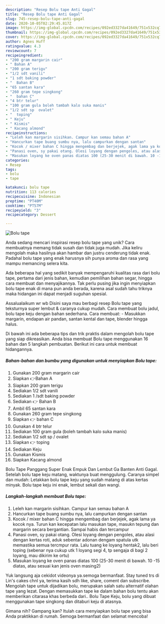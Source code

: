 ```yaml
---
description: "Resep Bolu tape Anti Gagal"
title: "Resep Bolu tape Anti Gagal"
slug: 745-resep-bolu-tape-anti-gagal
date: 2020-10-05T02:29:45.817Z
image: https://img-global.cpcdn.com/recipes/092ed3327da41649/751x532cq70/bolu-tape-foto-resep-utama.jpg
thumbnail: https://img-global.cpcdn.com/recipes/092ed3327da41649/751x532cq70/bolu-tape-foto-resep-utama.jpg
cover: https://img-global.cpcdn.com/recipes/092ed3327da41649/751x532cq70/bolu-tape-foto-resep-utama.jpg
author: Agnes Huff
ratingvalue: 4.3
reviewcount: 7
recipeingredient:
- "200 gram margarin cair"
- " Bahan A"
- "200 gram terigu"
- "1/2 sdt vanili"
- "1 sdt baking powder"
- "  Bahan B"
- "65 santan kara"
- "260 gram tepe singkong"
- "  bahan C"
- "4 btr telur"
- "100 gram gula boleh tambah kalo suka manis"
- "1/2 sdt sp  ovalet"
- "  toping"
- " Keju"
- " Kismis"
- " Kacang almond"
recipeinstructions:
- "Leleh kan margarin sisihkan. Campur kan semau bahan A"
- "Hancurkan tape buang sumbu nya, lalu campurkan dengan santan"
- "Kocok / mixer bahan C hingga mengembag dan berjejek, agak lama ya kocok nya. Turun kan kecepatan lalu masukan tape, masukn tepung dan margarin secara bergantian. Sampai habis dan tercampur"
- "Panasi oven, sy pakai otang. Olesi loyang dengan pengoles, atau alasi dengan kertas roti, aduk sebentar adonan dengam spatula utk memastika semua tercmpur rata. Lalu tuang ke loyang hentak2, lalu beri toping (sebenar nya cukup utk 1 loyang segi 4, tp sengaja di bagi 2 loyang, mau dikirim ke ortu)"
- "Masukan loyang ke oven panas diatas 100 (25-30 menit di bawah. 10 -15 diatas, atau sesuai kan jenis oven masing2)"
categories:
- Resep
tags:
- bolu
- tape

katakunci: bolu tape 
nutrition: 113 calories
recipecuisine: Indonesian
preptime: "PT40M"
cooktime: "PT57M"
recipeyield: "3"
recipecategory: Dessert

---
```



![Bolu tape](https://img-global.cpcdn.com/recipes/092ed3327da41649/751x532cq70/bolu-tape-foto-resep-utama.jpg)

Anda sedang mencari inspirasi resep bolu tape yang unik? Cara membuatnya memang tidak susah dan tidak juga mudah. Jika keliru mengolah maka hasilnya akan hambar dan justru cenderung tidak enak. Padahal bolu tape yang enak harusnya sih punya aroma dan rasa yang mampu memancing selera kita.

Ada beberapa hal yang sedikit banyak mempengaruhi kualitas rasa dari bolu tape, pertama dari jenis bahan, kemudian pemilihan bahan segar, hingga cara membuat dan menyajikannya. Tak perlu pusing jika ingin menyiapkan bolu tape enak di mana pun anda berada, karena asal sudah tahu triknya maka hidangan ini dapat menjadi suguhan spesial.

Assalualaikum wr wb Disini saya mau berbagi resep Bolu tape yang teksturnya super lembut &amp; caranya cukup mudah. Cara membuat bolu jadul, bolu tape keju dengan bahan sederhana. Cara membuat: - Masukkan margarin, endapan air pandan, santan kental dan tape, blender hingga halus.


Di bawah ini ada beberapa tips dan trik praktis dalam mengolah bolu tape yang siap dikreasikan. Anda bisa membuat Bolu tape menggunakan 16 bahan dan 5 langkah pembuatan. Berikut ini cara untuk membuat hidangannya.

<!--inarticleads1-->

##### Bahan-bahan dan bumbu yang digunakan untuk menyiapkan Bolu tape:

1. Gunakan 200 gram margarin cair
1. Siapkan  👉Bahan A
1. Siapkan 200 gram terigu
1. Sediakan 1/2 sdt vanili
1. Sediakan 1 /sdt baking powder
1. Sediakan  👉 Bahan B
1. Ambil 65 santan kara
1. Gunakan 260 gram tepe singkong
1. Siapkan  👉 bahan C
1. Gunakan 4 btr telur
1. Sediakan 100 gram gula (boleh tambah kalo suka manis)
1. Sediakan 1/2 sdt sp / ovalet
1. Siapkan  👉 toping
1. Sediakan  Keju
1. Gunakan  Kismis
1. Siapkan  Kacang almond


Bolu Tape Panggang Super Enak Empuk Dan Lembut Ga Banten Anti Gagal. Setelah bolu tape keju matang, waktunya buat menggulung. Caranya simpel dan mudah: Letakkan bolu tape keju yang sudah matang di atas kertas minyak. Bolu tape keju ini enak, lembut sekali dan wangi. 

<!--inarticleads2-->

##### Langkah-langkah membuat Bolu tape:

1. Leleh kan margarin sisihkan. Campur kan semau bahan A
1. Hancurkan tape buang sumbu nya, lalu campurkan dengan santan
1. Kocok / mixer bahan C hingga mengembag dan berjejek, agak lama ya kocok nya. Turun kan kecepatan lalu masukan tape, masukn tepung dan margarin secara bergantian. Sampai habis dan tercampur
1. Panasi oven, sy pakai otang. Olesi loyang dengan pengoles, atau alasi dengan kertas roti, aduk sebentar adonan dengam spatula utk memastika semua tercmpur rata. Lalu tuang ke loyang hentak2, lalu beri toping (sebenar nya cukup utk 1 loyang segi 4, tp sengaja di bagi 2 loyang, mau dikirim ke ortu)
1. Masukan loyang ke oven panas diatas 100 (25-30 menit di bawah. 10 -15 diatas, atau sesuai kan jenis oven masing2)


Yuk langsung aja cekidot videonya ya.semoga bermanfaat. Stay tuned trs di Lin&#39;s cakes chnl ya, terima kasih sdh like, share, coment dan subscribe. Mengolah tape untuk dijadikan bolu, merupakan salah satu alternatif olahan tape yang lezat. Dengan memasukkan tape ke dalam bahan bolu tentu akan memberikan citarasa khas berbeda dari.. Bolu Tape Keju, bolu yang dibuat menggunakan tape singkong dan ditaburi keju di atasnya. 

Gimana nih? Gampang kan? Itulah cara menyiapkan bolu tape yang bisa Anda praktikkan di rumah. Semoga bermanfaat dan selamat mencoba!

